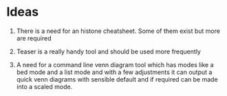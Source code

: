 # Ideas

1. There is a need for an histone cheatsheet. Some of them exist but more are required

2. Teaser is a really handy tool and should be used more frequently

3. A need for a command line venn diagram tool which has modes like a bed mode and a list mode and with a few adjustments it can output a quick venn diagrams with sensible default and if required can be made into a scaled mode.

   

